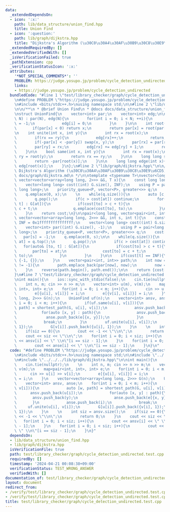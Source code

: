 ```yaml
---
data:
  _extendedDependsOn:
  - icon: ':x:'
    path: lib/data_structure/union_find.hpp
    title: Union Find
  - icon: ':question:'
    path: lib/graph/dijkstra.hpp
    title: "Dijkstra's Algorithm (\u30C0\u30A4\u30AF\u30B9\u30C8\u30E9\u6CD5)"
  _extendedRequiredBy: []
  _extendedVerifiedWith: []
  _isVerificationFailed: true
  _pathExtension: cpp
  _verificationStatusIcon: ':x:'
  attributes:
    '*NOT_SPECIAL_COMMENTS*': ''
    PROBLEM: https://judge.yosupo.jp/problem/cycle_detection_undirected
    links:
    - https://judge.yosupo.jp/problem/cycle_detection_undirected
  bundledCode: "#line 1 \"test/library_checker/graph/cycle_detection_undirected.test.cpp\"\
    \n#define PROBLEM \"https://judge.yosupo.jp/problem/cycle_detection_undirected\"\
    \n#include <bits/stdc++.h>\nusing namespace std;\n\n#line 2 \"lib/data_structure/union_find.hpp\"\
    \n\n/**\n * @brief Union Find\n * @docs docs/data_structure/union_find.md\n */\n\
    \nstruct UnionFind{\n    vector<int> par;\n    vector<int> edg;\n\n    UnionFind(int\
    \ N) : par(N), edg(N){\n        for(int i = 0; i < N; ++i){\n            par[i]\
    \ = -1;\n            edg[i] = 0;\n        }\n    }\n\n    int root(int x){\n \
    \       if(par[x] < 0) return x;\n        return par[x] = root(par[x]);\n    }\n\
    \n    int unite(int x, int y){\n        int rx = root(x);\n        int ry = root(y);\n\
    \        if(rx == ry){\n            edg[rx]++;\n            return;\n        }\n\
    \        if(-par[x] < -par[y]) swap(x, y);\n        par[rx] = par[rx] + par[ry];\n\
    \        par[ry] = rx;\n        edg[rx] += edg[ry] + 1;\n        return rx;\n\
    \    }\n\n    bool same(int x, int y){\n        int rx = root(x);\n        int\
    \ ry = root(y);\n        return rx == ry;\n    }\n\n    long long size(int x){\n\
    \        return -par[root(x)];\n    }\n\n    long long edge(int x){\n        return\
    \ edg[root(x)];\n    }\n};\n#line 2 \"lib/graph/dijkstra.hpp\"\n\n/**\n * @brief\
    \ Dijkstra's Algorithm (\u30C0\u30A4\u30AF\u30B9\u30C8\u30E9\u6CD5)\n * @docs\
    \ docs/graph/dijkstra.md\n */\n\ntemplate <typename T>\nvector<long long> dijkstra(const\
    \ vector<vector<array<long long, 2>>> &G, T x){\n    const long long INF = 0x1fffffffffffffff;\n\
    \    vector<long long> cost((int) G.size(), INF);\n    using P = pair<long long,\
    \ long long>;\n    priority_queue<P, vector<P>, greater<>> q;\n    cost[x] = 0;\n\
    \    q.emplace(0, x);\n    \n    while(q.size()){\n        auto [c, at] = q.top();\n\
    \        q.pop();\n        if(c > cost[at]) continue;\n        for(auto& [to,\
    \ t] : G[at]){\n            if(cost[to] > c + t){\n                cost[to] =\
    \ c + t;\n                q.emplace(cost[to], to);\n            }\n        }\n\
    \    }\n    return cost;\n}\n\npair<long long, vector<pair<int, int>>> shortest_path(const\
    \ vector<vector<array<long long, 2>>> &G, int s, int t){\n    const long long\
    \ INF = 0x1fffffffffffffff;\n    vector<long long> cost((int) G.size(), INF);\n\
    \    vector<int> par((int) G.size(), -1);\n    using P = pair<long long, long\
    \ long>;\n    priority_queue<P, vector<P>, greater<>> q;\n    cost[s] = 0;\n \
    \   par[s] = -1;\n    q.emplace(0, s);\n\n    while(q.size()){\n        auto [c,\
    \ at] = q.top();\n        q.pop();\n        if(c > cost[at]) continue;\n     \
    \   for(auto& [to, t] : G[at]){\n            if(cost[to] > c + t){\n         \
    \       par[to] = at;\n                cost[to] = c + t;\n                q.emplace(cost[to],\
    \ to);\n            }\n        }\n    }\n\n    if(cost[t] == INF){\n        return\
    \ {-1, {}};\n    }\n    vector<pair<int, int>> path;\n    int now = t;\n    while(par[now]\
    \ != -1){\n        path.emplace_back(par[now], now);\n        now = par[now];\n\
    \    }\n    reverse(path.begin(), path.end());\n\n    return {cost[t], path};\n\
    }\n#line 7 \"test/library_checker/graph/cycle_detection_undirected.test.cpp\"\n\
    \nint main(){\n    ios::sync_with_stdio(false);\n    cin.tie(nullptr);\n    \n\
    \    int n, m; cin >> n >> m;\n    vector<int> u(m), v(m);\n    map<pair<int,\
    \ int>, int> e;\n    for(int i = 0; i < m; i++){\n        cin >> u[i] >> v[i];\n\
    \        e[{u[i], v[i]}] = i;\n        e[{v[i], u[i]}] = i;\n    }\n    vector<vector<array<long\
    \ long, 2>>> G(n);\n    UnionFind uf(n);\n    vector<int> ansv, anse;\n    for(int\
    \ i = 0; i < m; i++){\n        if(uf.same(u[i], v[i])){\n            auto [w,\
    \ path] = shortest_path(G, u[i], v[i]);\n            ansv.push_back(u[i]);\n \
    \           for(auto [x, y] : path){\n                ansv.push_back(y);\n   \
    \             anse.push_back(e[{x, y}]);\n            }\n            anse.push_back(i);\n\
    \            break;\n        }\n        uf.unite(u[i], v[i]);\n        G[u[i]].push_back({v[i],\
    \ 1});\n        G[v[i]].push_back({u[i], 1});\n    }\n    \n    int siz = ansv.size();\n\
    \    if(siz == 0){\n        cout << -1 << \"\\n\";\n        return 0;\n    }\n\
    \    cout << siz << \"\\n\";\n    for(int i = 0; i < siz; i++){\n        cout\
    \ << ansv[i] << \" \\n\"[i == siz - 1];\n    }\n    for(int i = 0; i < siz; i++){\n\
    \        cout << anse[i] << \" \\n\"[i == siz - 1];\n    }\n}\n"
  code: "#define PROBLEM \"https://judge.yosupo.jp/problem/cycle_detection_undirected\"\
    \n#include <bits/stdc++.h>\nusing namespace std;\n\n#include \"../../../lib/data_structure/union_find.hpp\"\
    \n#include \"../../../lib/graph/dijkstra.hpp\"\n\nint main(){\n    ios::sync_with_stdio(false);\n\
    \    cin.tie(nullptr);\n    \n    int n, m; cin >> n >> m;\n    vector<int> u(m),\
    \ v(m);\n    map<pair<int, int>, int> e;\n    for(int i = 0; i < m; i++){\n  \
    \      cin >> u[i] >> v[i];\n        e[{u[i], v[i]}] = i;\n        e[{v[i], u[i]}]\
    \ = i;\n    }\n    vector<vector<array<long long, 2>>> G(n);\n    UnionFind uf(n);\n\
    \    vector<int> ansv, anse;\n    for(int i = 0; i < m; i++){\n        if(uf.same(u[i],\
    \ v[i])){\n            auto [w, path] = shortest_path(G, u[i], v[i]);\n      \
    \      ansv.push_back(u[i]);\n            for(auto [x, y] : path){\n         \
    \       ansv.push_back(y);\n                anse.push_back(e[{x, y}]);\n     \
    \       }\n            anse.push_back(i);\n            break;\n        }\n   \
    \     uf.unite(u[i], v[i]);\n        G[u[i]].push_back({v[i], 1});\n        G[v[i]].push_back({u[i],\
    \ 1});\n    }\n    \n    int siz = ansv.size();\n    if(siz == 0){\n        cout\
    \ << -1 << \"\\n\";\n        return 0;\n    }\n    cout << siz << \"\\n\";\n \
    \   for(int i = 0; i < siz; i++){\n        cout << ansv[i] << \" \\n\"[i == siz\
    \ - 1];\n    }\n    for(int i = 0; i < siz; i++){\n        cout << anse[i] <<\
    \ \" \\n\"[i == siz - 1];\n    }\n}"
  dependsOn:
  - lib/data_structure/union_find.hpp
  - lib/graph/dijkstra.hpp
  isVerificationFile: true
  path: test/library_checker/graph/cycle_detection_undirected.test.cpp
  requiredBy: []
  timestamp: '2024-04-21 00:08:38+09:00'
  verificationStatus: TEST_WRONG_ANSWER
  verifiedWith: []
documentation_of: test/library_checker/graph/cycle_detection_undirected.test.cpp
layout: document
redirect_from:
- /verify/test/library_checker/graph/cycle_detection_undirected.test.cpp
- /verify/test/library_checker/graph/cycle_detection_undirected.test.cpp.html
title: test/library_checker/graph/cycle_detection_undirected.test.cpp
---
```

